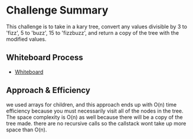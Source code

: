 # Challenge Summary
This challenge is to take in a kary tree, convert any values divisible by 3 to 'fizz', 5 to 'buzz', 15 to 'fizzbuzz', and return a copy of the tree with the modified values.

## Whiteboard Process
* [Whiteboard](fizz_buzz_tree.jpg)

## Approach & Efficiency
we used arrays for children, and this approach ends up with O(n) time efficiency because you must necessarily visit all of the nodes in the tree. The space complexity is O(n) as well because there will be a copy of the tree made. there are no recursive calls so the callstack wont take up more space than O(n).

